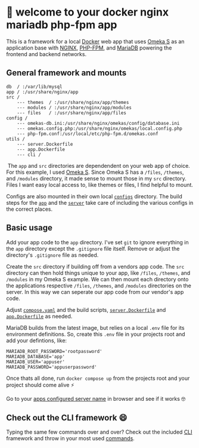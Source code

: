 # 👋 welcome to your docker nginx mariadb php-fpm app
This is a framework for a local [Docker](https://www.docker.com/) web app that uses [Omeka S](https://omeka.org/s/) as an application base with [NGINX](https://www.nginx.com/), [PHP-FPM](https://php-fpm.org/), and [MariaDB](https://mariadb.org/) powering the frontend and backend networks. 
​
## General framework and mounts

```
db  / :/var/lib/mysql
app / :/usr/share/nginx/app
src / 
    --- themes  / :/usr/share/nginx/app/themes
    --- modules / :/usr/share/nginx/app/modules
    --- files   / :/usr/share/nginx/app/files
config /
    --- omekas-db.ini:/usr/share/nginx/omekas/config/database.ini
    --- omekas.config.php:/usr/share/nginx/omekas/local.config.php
    --- php-fpm.conf:/usr/local/etc/php-fpm.d/omekas.conf
utils /
    --- server.Dockerfile
    --- app.Dockerfile
    --- cli /
```
​
The `app` and `src` directories are dependendent on your web app of choice. For this example, I used [Omeka S](https://github.com/omeka/omeka-s/releases/tag/v4.0.0). Since Omeka S has a `/files`, `/themes`, and `/modules` directory, it made sense to mount those in my `src` directory. Files I want easy local access to, like themes or files, I find helpful to mount. 

Configs are also mounted in their own local [`configs`](https://github.com/Michelleeby/omekas-nginx-php-fpm-docker/tree/main/config) directory. The build steps for the [`app`](https://github.com/Michelleeby/omekas-nginx-php-fpm-docker/blob/main/utils/app.Dockerfile) and the [`server`](https://github.com/Michelleeby/omekas-nginx-php-fpm-docker/blob/main/utils/server.Dockerfile) take care of including the various configs in the correct places.  

## Basic usage

Add your app code to the `app` directory. I've set `git` to ignore everything in the `app` directory except the `.gitignore` file itself. Remove or adjust the directory's `.gitignore` file as needed.

Create the `src` directory if building off from a vendors app code. The `src` directory can then hold things unique to your app, like `/files`, `/themes`, and `/modules` in my Omeka S example. We can then mount each directory onto the applications respective `/files`, `/themes`, and `/modules` directories on the server. In this way we can seperate our app code from our vendor's app code. 

Adjust [`compose.yaml`](https://github.com/Michelleeby/omekas-nginx-php-fpm-docker/blob/main/compose.yaml) and the build scripts, [`server.Dockerfile`](https://github.com/Michelleeby/omekas-nginx-php-fpm-docker/blob/main/utils/server.Dockerfile) and [`app.Dockerfile`](https://github.com/Michelleeby/omekas-nginx-php-fpm-docker/blob/main/utils/app.Dockerfile) as needed.

MariaDB builds from the latest image, but relies on a local `.env` file for its environment definitions. So, create this `.env` file in your projects root and add your defintions, like:

```
MARIADB_ROOT_PASSWORD='rootpassword'
MARIADB_DATABASE='app'
MARIADB_USER='appuser'
MARIADB_PASSWORD='appuserpassword'
```

Once thats all done, run `docker compose up` from the projects root and your project should come alive ⚡️

Go to your [apps configured server name](https://github.com/Michelleeby/omekas-nginx-php-fpm-docker/blob/main/config/nginx.app.conf#L7) in browser and see if it works 🤓

## Check out the CLI framework 😄
Typing the same few commands over and over? Check out the included [CLI](https://github.com/Michelleeby/omekas-nginx-php-fpm-docker/tree/main/utils/cli) framework and throw in your most used [commands](https://github.com/Michelleeby/omekas-nginx-php-fpm-docker/blob/main/utils/cli/commands).  